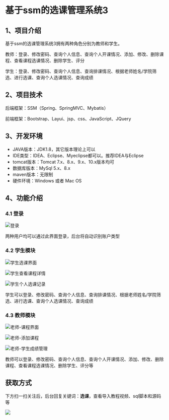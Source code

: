 # 基于ssm的选课管理系统3

## 1、项目介绍

基于ssm的选课管理系统3拥有两种角色分别为教师和学生。

教师：登录、修改密码、查询个人信息、查询个人开课情况、添加、修改、删除课程、查看课程选课情况、删除学生、评分

学生：登录、修改密码、查询个人信息、查询排课情况、根据老师姓名/学院筛选、进行选课、查询个人选课情况、查询成绩


## 2、项目技术

后端框架：SSM（Spring、SpringMVC、Mybatis）

前端框架：Bootstrap、Layui、jsp、css、JavaScript、JQuery

## 3、开发环境

- JAVA版本：JDK1.8，其它版本理论上可以
- IDE类型：IDEA、Eclipse、Myeclipse都可以。推荐IDEA与Eclipse
- tomcat版本：Tomcat 7.x、8.x、9.x、10.x版本均可
- 数据库版本：MySql 5.x、8.x
- maven版本：无限制
- 硬件环境：Windows 或者 Mac OS


## 4、功能介绍

### 4.1 登录

![登录](https://www.codeshop.fun/Typora-Images/202205202039442.jpg)

两种用户均可以通过此界面登录，后台将自动识别账户类型

### 4.2 学生模块

![学生选课界面](https://www.codeshop.fun/Typora-Images/%E5%AD%A6%E7%94%9F%E9%80%89%E8%AF%BE%E7%95%8C%E9%9D%A2.jpg)

![学生查看课程详情](https://www.codeshop.fun/Typora-Images/%E5%AD%A6%E7%94%9F%E6%9F%A5%E7%9C%8B%E8%AF%BE%E7%A8%8B%E8%AF%A6%E6%83%85.jpg)

![学生个人选课记录](https://www.codeshop.fun/Typora-Images/%E5%AD%A6%E7%94%9F%E4%B8%AA%E4%BA%BA%E9%80%89%E8%AF%BE%E8%AE%B0%E5%BD%95.jpg)

学生可以登录、修改密码、查询个人信息、查询排课情况、根据老师姓名/学院筛选、进行选课、查询个人选课情况、查询成绩

### 4.3 教师模块

![老师-课程界面](https://www.codeshop.fun/Typora-Images/%E8%80%81%E5%B8%88-%E8%AF%BE%E7%A8%8B%E7%95%8C%E9%9D%A2.jpg)

![老师-添加课程](https://www.codeshop.fun/Typora-Images/%E8%80%81%E5%B8%88-%E6%B7%BB%E5%8A%A0%E8%AF%BE%E7%A8%8B.jpg)

![老师-学生成绩管理](https://www.codeshop.fun/Typora-Images/%E8%80%81%E5%B8%88-%E5%AD%A6%E7%94%9F%E6%88%90%E7%BB%A9%E7%AE%A1%E7%90%86.jpg)

教师可以登录、修改密码、查询个人信息、查询个人开课情况、添加、修改、删除课程、查看课程选课情况、删除学生、评分等

## 获取方式

下方扫一扫关注后，后台回复关键词：**选课**，查看导入教程视频、sql脚本和源码等

 ![](https://www.codeshop.fun/Typora-Images/202205281253739.png)
